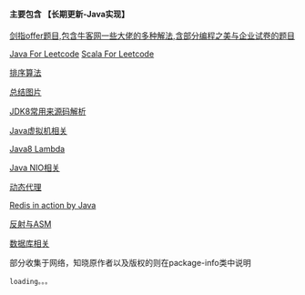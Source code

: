 #### 主要包含  【长期更新-Java实现】

   [剑指offer题目,包含牛客网一些大佬的多种解法,含部分编程之美与企业试卷的题目](https://github.com/jxnu-liguobin/Java-Learning-Summary/tree/master/Java-Learning-Summary/src/cn/edu/jxnu/practice)

   [Java For Leetcode](https://github.com/jxnu-liguobin/Java-Learning-Summary/tree/master/Java-Learning-Summary/src/cn/edu/jxnu/leetcode)
   [Scala For Leetcode](https://github.com/jxnu-liguobin/Java-Learning-Summary/tree/master/Java-Learning-Summary/src/cn/edu/jxnu/leetcode/scala)

   [排序算法](https://github.com/jxnu-liguobin/Java-Learning-Summary/tree/master/Java-Learning-Summary/src/cn/edu/jxnu/sort)

   [总结图片](https://github.com/jxnu-liguobin/Java-Learning-Summary/tree/master/Java-Learning-Summary/src/cn/edu/jxnu/practice/picture)

   [JDK8常用来源码解析](https://github.com/jxnu-liguobin/Java-Learning-Summary/tree/master/Java-Learning-Summary/src/cn/edu/jxnu/sourcecode)

   [Java虚拟机相关](https://github.com/jxnu-liguobin/Java-Learning-Summary/tree/master/Java-Learning-Summary/src/cn/edu/jxnu/jvm/classloader)

   [Java8 Lambda](https://github.com/jxnu-liguobin/Java-Learning-Summary/tree/master/Java-Learning-Summary/src/cn/edu/jxnu/lambda)

   [Java NIO相关](https://github.com/jxnu-liguobin/Java-Learning-Summary/tree/master/Java-Learning-Summary/src/cn/edu/jxnu/nio)

   [动态代理](https://github.com/jxnu-liguobin/Java-Learning-Summary/tree/master/Java-Learning-Summary/src/cn/edu/jxnu/proxy)

   [Redis in action by Java](https://github.com/jxnu-liguobin/Java-Learning-Summary/tree/master/Java-Learning-Summary/src/cn/edu/jxnu/redis)

   [反射与ASM](https://github.com/jxnu-liguobin/Java-Learning-Summary/tree/master/Java-Learning-Summary/src/cn/edu/jxnu/reflect/asm)

   [数据库相关](https://github.com/jxnu-liguobin/Java-Learning-Summary/tree/master/Java-Learning-Summary/src/cn/edu/jxnu/sql)

   部分收集于网络，知晓原作者以及版权的则在package-info类中说明


    loading。。。
